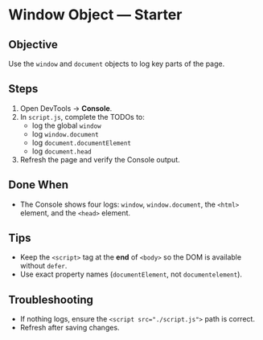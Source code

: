 # Window Object — Starter

## Objective
Use the `window` and `document` objects to log key parts of the page.

## Steps
1. Open DevTools → **Console**.
2. In `script.js`, complete the TODOs to:
   - log the global `window`
   - log `window.document`
   - log `document.documentElement`
   - log `document.head`
3. Refresh the page and verify the Console output.

## Done When
- The Console shows four logs: `window`, `window.document`, the `<html>` element, and the `<head>` element.

## Tips
- Keep the `<script>` tag at the **end** of `<body>` so the DOM is available without `defer`.
- Use exact property names (`documentElement`, not `documentelement`).

## Troubleshooting
- If nothing logs, ensure the `<script src="./script.js">` path is correct.
- Refresh after saving changes.
